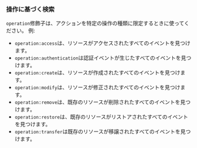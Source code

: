 ### 操作に基づく検索

`operation`修飾子は、アクションを特定の操作の種類に限定するときに使ってください。 例:

  * `operation:access`は、リソースがアクセスされたすべてのイベントを見つけます。
  * `operation:authentication`は認証イベントが生じたすべてのイベントを見つけます。
  * `operation:create`は、リソースが作成されたすべてのイベントを見つけます。
  * `operation:modify`は、リソースが修正されたすべてのイベントを見つけます。
  * `operation:remove`は、既存のリソースが削除されたすべてのイベントを見つけます。
  * `operation:restore`は、既存のリソースがリストアされたすべてのイベントを見つけます。
  * `operation:transfer`は既存のリソースが移譲されたすべてのイベントを見つけます。
